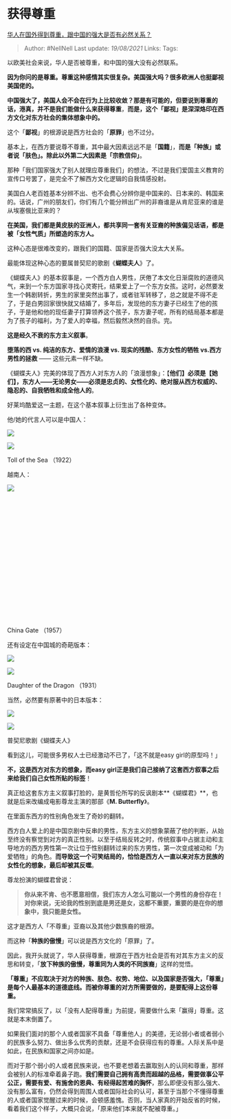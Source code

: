 # 获得尊重
[华人在国外得到尊重，跟中国的强大是否有必然关系？](https://www.zhihu.com/question/30259695/answer/643592298)

> Author: #NellNell 
> Last update: *19/08/2021* 
> Links:
> Tags: 

以欧美社会来说，华人是否被尊重，和中国的强大没有必然联系。

**因为你问的是尊重。尊重这种感情其实很复杂。美国强大吗？很多欧洲人也挺鄙视美国佬的。**

**中国强大了，美国人会不会在行为上比较收敛？那是有可能的，但要说到尊重的话，港真，并不是我们能做什么来获得尊重**，**而是，这个「鄙视」是深深烙印在西方文化对东方社会的集体想象中的。**

这个「**鄙视**」的根源说是西方社会的「**原罪**」也不过分。

基本上，在西方要说尊不尊重，其中最大因素远远不是「**国籍**」，**而是「种族」或者说「肤色」。除此以外第二大因素是「宗教信仰」**。

那种「我们国家强大了别人就理应尊重我们」的想法，不过是我们爱国主义教育的宣传口号罢了，是完全不了解西方文化逻辑的自我情感投射。

美国白人老百姓基本分辨不出、也不会费心分辨你是中国来的、日本来的、韩国来的。话说，广州的朋友们，你们有几个能分辨出广州的非裔谁是从肯尼亚来的谁是从埃塞俄比亚来的？

**在美国，我们都是黄皮肤的亚洲人，都共享同一套有关亚裔的种族偏见话语，都是被「女性气质」所塑造的东方人。**

这种心态是很难改变的，跟我们的国籍、国家是否强大没太大关系。

最能体现这种心态的要属普契尼的歌剧《**蝴蝶夫人**》了。

《蝴蝶夫人》的基本叙事是，一个西方白人男性，厌倦了本文化日渐腐败的道德风气，来到一个东方国家寻找心灵寄托，结果爱上了一个东方女孩。这时，必然要发生一个韩剧转折，男生的家里突然出事了，或者驻军转移了，总之就是不得不走了，于是白男回家很快就又结婚了，多年后，发现他的东方妻子已经生了他的孩子，于是他和他的现任妻子打算领养这个孩子，东方妻子呢，所有的结局基本都是为了孩子的福利，为了爱人的幸福，然后毅然决然的自杀。完。

**这是经久不衰的东方主义叙事**。

**堕落的西 vs. 纯洁的东方、爱情的浪漫 vs. 现实的残酷、东方女性的牺牲 vs.西方男性的拯救** —— 这些元素一样不缺。

《蝴蝶夫人》完美的体现了西方人对东方人的「浪漫想象」：【**他们】必须是【她们】，东方人——无论男女——必须是忠贞的、女性化的、绝对服从西方权威的、隐忍的、自我牺牲和成全他人的**。

好莱坞酷爱这一主题，在这个基本叙事上衍生出了各种变体。

他/她的代言人可以是中国人：

![](https://pica.zhimg.com/50/v2-53588d14b880a6d357975e4f4c783fc4_720w.jpg?source=c8b7c179)

![](https://pica.zhimg.com/80/v2-53588d14b880a6d357975e4f4c783fc4_720w.jpg?source=c8b7c179)

Toll of the Sea （1922）

越南人：

![](https://pic2.zhimg.com/50/v2-10a05b5b678c68edcc501ff10c0bc92e_720w.jpg?source=c8b7c179)

![](data:image/svg+xml;utf8,<svg%20xmlns='http://www.w3.org/2000/svg'%20width='600'%20height='338'></svg>)

China Gate （1957）

还有设定在中国城的奇葩版本：

![](https://pic1.zhimg.com/50/v2-5ac9862adac796916702c9fa1f5a230b_720w.jpg?source=c8b7c179)

![](https://pic1.zhimg.com/80/v2-5ac9862adac796916702c9fa1f5a230b_720w.jpg?source=c8b7c179)

Daughter of the Dragon （1931）

当然，必然要有原著中的日本版本：

![](https://pic2.zhimg.com/50/v2-a3a777ae8b8b19e37ec45af34c0c19ee_720w.jpg?source=c8b7c179)

![](https://pic2.zhimg.com/80/v2-a3a777ae8b8b19e37ec45af34c0c19ee_720w.jpg?source=c8b7c179)

普契尼歌剧《蝴蝶夫人》

看到这儿，可能很多男权人士已经激动不已了，「这不就是easy girl的原型吗！」

**不，这是西方对东方的想象，而easy girl正是我们自己接纳了这套西方叙事之后来给我们自己女性所贴的标签**！

真正给这套东方主义叙事打脸的，是黄哲伦所写的反讽剧本**《蝴蝶君》**，也就是后来改编成电影尊龙主演的那部《**M. Butterfly**》。

在里面东西方的性别角色发生了奇妙的翻转。

西方白人爱上的是中国京剧中反串的男性，东方主义的想象蒙蔽了他的判断，从始至终没有察觉到对方的真正性别。以至于结局反转之时，传统叙事中占据主动和主导地方的西方男性第一次让位于性别翻转过来的东方男性，第一次变成被动和「为爱牺牲」的角色。**而导致这一个可笑结局的，恰恰是西方人一直以来对东方民族的女性化的想象，最后却被其反噬**。

尊龙扮演的蝴蝶君曾说：

> **你从来不肯、也不愿意相信，我们东方人怎么可能以一个男性的身份存在！对你来说，无论我的性别到底是男还是女，这都不重要，重要的是在你的想象中，我只能是女性。**

这才是西方人「不尊重」亚裔以及其他少数族裔的根源。

而这种「**种族的傲慢**」可以说是西方文化的「原罪」了。

因此，我开头就说了，华人获得尊重，根源在于西方社会是否有对其东方主义的反思和转变，「**放下种族的傲慢，尊重同为人类的不同族裔**」这样的觉悟。

**「尊重」不应取决于对方的种族、肤色、权势、地位、以及国家是否强大，「尊重」是每个人最基本的道德底线。而被你尊重的对方所需要做的，是要配得上这份尊重。**

我们常常搞反了，以「没有人配得尊重」为前提，需要做什么来「赢得」尊重。这就是本末倒置了。

如果我们面对的那个人或者国家不具备「尊重他人」的美德，无论弱小者或者弱小的民族多么努力、做出多么优秀的贡献，还是不会获得应有的尊重。人际关系中是如此，在民族和国家之间亦如是。

而对于那个弱小的人或者民族来说，也不要老想着去赢取别人的认同和尊重，那样会被别人的标准牵着鼻子跑。**我们需要自己拥有高贵而超越的品格，需要做事公平公正，需要有爱、有施舍的恩典、有经得起苦难的胸怀**，那么即便没有那么强大、没有那么富有，仍然会得到周围人或者国际社会的认可，甚至于当那个不懂得尊重的人或者国家觉醒过来的时候，会顿感羞愧。否则，当人家真的开始反省的时候，看着我们这个样子，大概只会说，「原来他们本来就不配被尊重。」